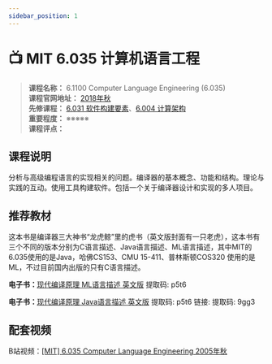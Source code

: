 ```yaml
---
sidebar_position: 1
---
```


# 📺 MIT 6.035 计算机语言工程

>**课程名称：** 6.1100 Computer Language Engineering (6.035)           
**课程官网地址：** [2018年秋](http://6.035.scripts.mit.edu/fa18/general.html)       
**先修课程：** [6.031 软件构建要素](https://hackway.org/docs/cs/sophomore/software/cs6031)、[6.004	计算架构](https://hackway.org/docs/cs/sophomore/system/cs6004)               
**重要程度：** ※※※※※  
**课程评点：** 

## 课程说明
分析与高级编程语言的实现相关的问题。编译器的基本概念、功能和结构。理论与实践的互动。使用工具构建软件。包括一个关于编译器设计和实现的多人项目。   

## 推荐教材
这本书是编译器三大神书“龙虎鲸”里的虎书（英文版封面有一只老虎），这本书有三个不同的版本分别为C语言描述、Java语言描述、ML语言描述，其中MIT的6.035使用的是Java，哈佛CS153、CMU 15-411、普林斯顿COS320 使用的是ML，不过目前国内出版的只有C语言描述。

<Book img="https://hackweek-1251009918.cos.ap-shanghai.myqcloud.com/hackway/cs/s29736516.jpg" url="https://item.jd.com/12343414.html" title="现代编译原理 C语言描述 修订版"></Book>

**电子书：**[现代编译原理 ML语言描述 英文版](https://pan.baidu.com/s/1W3H2rivPu6D7EcltkF1HXQ) 提取码: p5t6 

**电子书：**[现代编译原理 Java语言描述 英文版](https://pan.baidu.com/s/1I1KnHVaLnWL0pEDYTOGC0A) 提取码: p5t6 链接:  提取码: 9gg3 


## 配套视频

B站视频：[[MIT] 6.035 Computer Language Engineering 2005年秋](https://www.bilibili.com/video/BV1g5411Y7Du)



